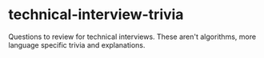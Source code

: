 # technical-interview-trivia
Questions to review for technical interviews. These aren't algorithms, more language specific trivia and explanations.
